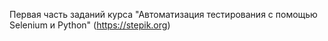 Первая часть заданий курса "Автоматизация тестирования с помощью Selenium и Python" (https://stepik.org)
